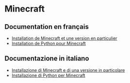 # Minecraft

## Documentation en français

- [Installation de Minecraft et une version en particulier](installation-fr.md)
- [Installation de Python pour Minecraft](python-fr.md)


## Documentazione in italiano

- [Installazione di Minecraft e di una versione in particolare](installation-it.md)
- [Installazione di Python per Minecraft](python-it.md)


